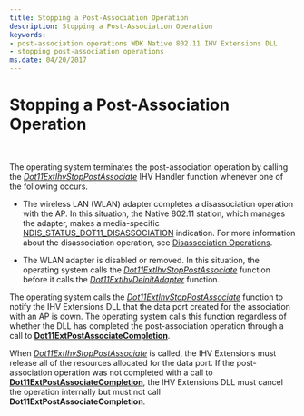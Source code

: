 ```yaml
---
title: Stopping a Post-Association Operation
description: Stopping a Post-Association Operation
keywords:
- post-association operations WDK Native 802.11 IHV Extensions DLL
- stopping post-association operations
ms.date: 04/20/2017
---
```


# Stopping a Post-Association Operation




 

The operating system terminates the post-association operation by calling the [*Dot11ExtIhvStopPostAssociate*](/windows-hardware/drivers/ddi/wlanihv/nc-wlanihv-dot11extihv_stop_post_associate) IHV Handler function whenever one of the following occurs.

-   The wireless LAN (WLAN) adapter completes a disassociation operation with the AP. In this situation, the Native 802.11 station, which manages the adapter, makes a media-specific [NDIS\_STATUS\_DOT11\_DISASSOCIATION](/previous-versions/windows/hardware/wireless/ndis-status-dot11-disassociation) indication. For more information about the disassociation operation, see [Disassociation Operations](/previous-versions/windows/hardware/wireless/disassociation-operations).

-   The WLAN adapter is disabled or removed. In this situation, the operating system calls the [*Dot11ExtIhvStopPostAssociate*](/windows-hardware/drivers/ddi/wlanihv/nc-wlanihv-dot11extihv_stop_post_associate) function before it calls the [*Dot11ExtIhvDeinitAdapter*](/windows-hardware/drivers/ddi/wlanihv/nc-wlanihv-dot11extihv_deinit_adapter) function.

The operating system calls the [*Dot11ExtIhvStopPostAssociate*](/windows-hardware/drivers/ddi/wlanihv/nc-wlanihv-dot11extihv_stop_post_associate) function to notify the IHV Extensions DLL that the data port created for the association with an AP is down. The operating system calls this function regardless of whether the DLL has completed the post-association operation through a call to [**Dot11ExtPostAssociateCompletion**](/windows-hardware/drivers/ddi/wlanihv/nc-wlanihv-dot11ext_post_associate_completion).

When [*Dot11ExtIhvStopPostAssociate*](/windows-hardware/drivers/ddi/wlanihv/nc-wlanihv-dot11extihv_stop_post_associate) is called, the IHV Extensions must release all of the resources allocated for the data port. If the post-association operation was not completed with a call to [**Dot11ExtPostAssociateCompletion**](/windows-hardware/drivers/ddi/wlanihv/nc-wlanihv-dot11ext_post_associate_completion), the IHV Extensions DLL must cancel the operation internally but must not call **Dot11ExtPostAssociateCompletion**.

 

 
